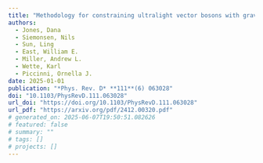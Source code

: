 ```yaml
---
title: "Methodology for constraining ultralight vector bosons with gravitational wave searches targeting merger remnant black holes"
authors:
  - Jones, Dana
  - Siemonsen, Nils
  - Sun, Ling
  - East, William E.
  - Miller, Andrew L.
  - Wette, Karl
  - Piccinni, Ornella J.
date: 2025-01-01
publication: "*Phys. Rev. D* **111**(6) 063028"
doi: "10.1103/PhysRevD.111.063028"
url_doi: "https://doi.org/10.1103/PhysRevD.111.063028"
url_pdf: "https://arxiv.org/pdf/2412.00320.pdf"
# generated_on: 2025-06-07T19:50:51.082626
# featured: false
# summary: ""
# tags: []
# projects: []
---
```

